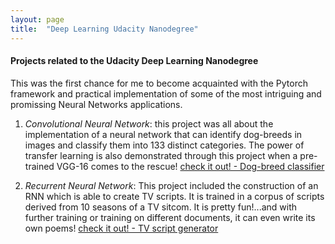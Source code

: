 ```yaml
---
layout: page
title:  "Deep Learning Udacity Nanodegree"
---
```


#### Projects related to the Udacity Deep Learning Nanodegree
This was the first chance for me to become acquainted with the Pytorch framework and practical implementation of some of the most
intriguing and promissing Neural Networks applications.

1. *Convolutional Neural Network*:
this project was all about the implementation of a neural network that can identify dog-breeds in images and classify
them into 133 distinct categories. The power of transfer learning is also demonstrated through this project when a pre-trained VGG-16 comes to the rescue!
[check it out! - Dog-breed classifier](https://github.com/MariosKokmo/Dog_Breed_Classifier--Udacity_Deep_Learning-Nanodegree)


2. *Recurrent Neural Network*:
This project included the construction of an RNN which is able to create TV scripts. It is trained in a corpus of scripts derived from 10 seasons of a TV sitcom. It is pretty fun!...and with further training or training on different documents, it can even write its own poems!
[check it out! - TV script generator](https://github.com/MariosKokmo/TV_script_generator--Udacity_Deep_Learning-Nanodegree)
